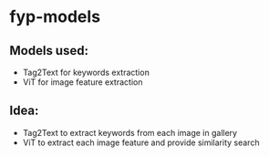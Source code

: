 # fyp-models

## Models used:
- Tag2Text for keywords extraction
- ViT for image feature extraction

## Idea:
- Tag2Text to extract keywords from each image in gallery
- ViT to extract each image feature and provide similarity search